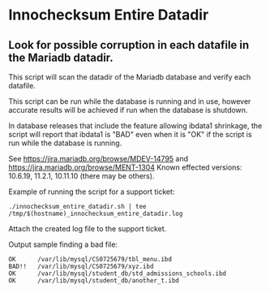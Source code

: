 # Innochecksum Entire Datadir

## Look for possible corruption in each datafile in the Mariadb datadir.

This script will scan the datadir of the Mariadb database and verify each datafile. 

This script can be run while the database is running and in use, however accurate results will be achieved if run when the database is shutdown.

In database releases that include the feature allowing ibdata1 shrinkage, the script will report that ibdata1 is "BAD" even when it is "OK" if the script is run while the database is running.

See https://jira.mariadb.org/browse/MDEV-14795 and https://jira.mariadb.org/browse/MENT-1304  Known effected versions: 10.6.19, 11.2.1, 10.11.10 (there may be others).


Example of running the script for a support ticket:
```
./innochecksum_entire_datadir.sh | tee /tmp/$(hostname)_innochecksum_entire_datadir.log
```
Attach the created log file to the support ticket.

Output sample finding a bad file:
```
OK      /var/lib/mysql/CS0725679/tbl_menu.ibd
BAD!!   /var/lib/mysql/CS0725679/xyz.ibd
OK      /var/lib/mysql/student_db/std_admissions_schools.ibd
OK      /var/lib/mysql/student_db/another_t.ibd
```
